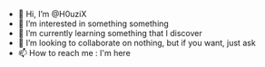 - 👋 Hi, I’m @H0uziX
- 👀 I’m interested in something something
- 🌱 I’m currently learning something that I discover
- 💞️ I’m looking to collaborate on nothing, but if you want, just ask
- 📫 How to reach me : I'm here

<!---
H0uziX/H0uziX is a ✨ special ✨ repository because its `README.md` (this file) appears on your GitHub profile.
You can click the Preview link to take a look at your changes.
--->
